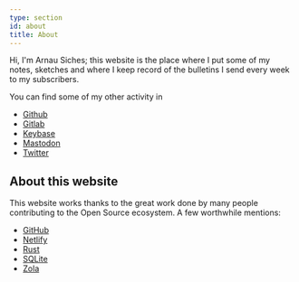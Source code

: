 ```yaml
---
type: section
id: about
title: About
---
```

Hi, I'm Arnau Siches; this website is the place where I put some of my notes, sketches and where I keep record of the bulletins I send every week to my subscribers.

You can find some of my other activity in

- [Github](https://github.com/arnau)
- [Gitlab](https://gitlab.com/arnau)
- [Keybase](https://keybase.io/arnau)
- [Mastodon](https://mastodon.xyz/@arnau)
- [Twitter](https://www.twitter.com/arnau_siches)


## About this website

This website works thanks to the great work done by many people contributing to the Open Source ecosystem. A few worthwhile mentions:

- [GitHub]
- [Netlify]
- [Rust]
- [SQLite]
- [Zola]


[GitHub]: https://github.com
[Netlify]: https://www.netlify.com/
[Rust]: https://www.rust-lang.org/
[SQLite]: https://sqlite.org/
[Zola]: https://www.getzola.org/
